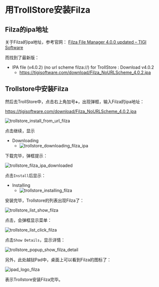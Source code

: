 # 用TrollStore安装Filza

## Filza的ipa地址

关于Filza的ipa地址，参考官网：
[Filza File Manager 4.0.0 updated – TIGI Software](https://www.tigisoftware.com/default/?p=439)

而找到了最新版：

* IPA file (v4.0.2) (no url scheme filza://) for TrollStore : Download v4.0.2
  * https://tigisoftware.com/download/Filza_NoURLScheme_4.0.2.ipa

## Trollstore中安装Filza

然后去TrollStore中，点击右上角加号`➕`，出现弹框，输入Filza的ipa地址：

https://tigisoftware.com/download/Filza_NoURLScheme_4.0.2.ipa

![trollstore_install_from_url_filza](../../../../assets/img/trollstore_install_from_url_filza.png)

点击继续，显示

* Downloading
  * ![trollstore_downloading_filza_ipa](../../../../assets/img/trollstore_downloading_filza_ipa.png)

下载完毕，弹框提示：

![trollstore_filza_ipa_downloaded](../../../../assets/img/trollstore_filza_ipa_downloaded.png)

点击`Install`后显示：

* Installing
  * ![trollstore_installing_filza](../../../../assets/img/trollstore_installing_filza.png)

安装完毕，Trollstore的列表出现Filza了：

![trollstore_list_show_filza](../../../../assets/img/trollstore_list_show_filza.png)

点击，会弹框显示菜单：

![trollstore_list_click_filza](../../../../assets/img/trollstore_list_click_filza.png)

点击`Show Details`，显示详情：

![trollstore_popup_show_filza_detail](../../../../assets/img/trollstore_popup_show_filza_detail.png)

另外，此处越狱Pad中，桌面上可以看到Filza的图标了：

![ipad_logo_filza](../../../../assets/img/ipad_logo_filza.png)

表示Trollstore安装Filza完毕。
